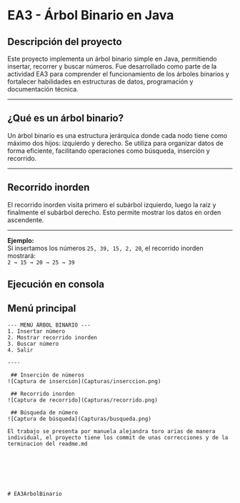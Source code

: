 # EA3 - Árbol Binario en Java

## Descripción del proyecto

Este proyecto implementa un árbol binario simple en Java, permitiendo insertar, recorrer y buscar números. Fue desarrollado como parte de la actividad EA3 para comprender el funcionamiento de los árboles binarios y fortalecer habilidades en estructuras de datos, programación y documentación técnica.

----

## ¿Qué es un árbol binario?

Un árbol binario es una estructura jerárquica donde cada nodo tiene como máximo dos hijos: izquierdo y derecho. Se utiliza para organizar datos de forma eficiente, facilitando operaciones como búsqueda, inserción y recorrido.

---

## Recorrido inorden

El recorrido inorden visita primero el subárbol izquierdo, luego la raíz y finalmente el subárbol derecho. Esto permite mostrar los datos en orden ascendente.

---

**Ejemplo:**  
Si insertamos los números `25, 39, 15, 2, 20`, el recorrido inorden mostrará:  
`2 → 15 → 20 → 25 → 39`


## Ejecución en consola

## Menú principal

```text
--- MENÚ ÁRBOL BINARIO ---
1. Insertar número
2. Mostrar recorrido inorden
3. Buscar número
4. Salir

----

 ## Inserción de números  
![Captura de inserción](Capturas/inserccion.png)

 ## Recorrido inorden  
![Captura de recorrido](Capturas/recorrido.png)

 ## Búsqueda de número  
![Captura de búsqueda](Capturas/busqueda.png)

El trabajo se presenta por manuela alejandra toro arias de manera individual, el proyecto tiene los commit de unas correcciones y de la terminacion del readme.md
 






#   E A 3 A r b o l B i n a r i o  
 